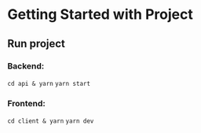 # Getting Started with Project

## Run project

### Backend:

`cd api & yarn`
`yarn start`

### Frontend:

`cd client & yarn`
`yarn dev`
